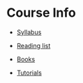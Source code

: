 # Course Info


- [Syllabus](https://github.com/jiamingmao/data-analysis/blob/master/Course%20Info/syllabus.pdf)

- [Reading list](https://github.com/jiamingmao/data-analysis/blob/master/Course%20Info/reading_list.pdf)

- [Books](https://github.com/jiamingmao/data-analysis/blob/master/Course%20Info/Textbooks.md)

- [Tutorials](https://github.com/jiamingmao/data-analysis/blob/master/Course%20Info/Tutorials.md)



